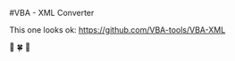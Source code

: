#VBA - XML Converter

This one looks ok:
https://github.com/VBA-tools/VBA-XML

:cactus: :four_leaf_clover: :poodle:
